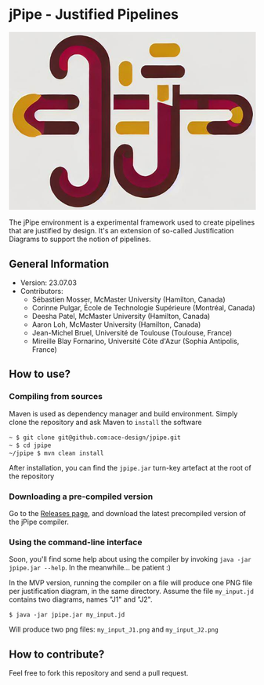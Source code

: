 # jPipe - Justified Pipelines

![tool logo](./logo.png)

The jPipe environment is a experimental framework used to create pipelines that are justified by design. 
It's an extension of so-called Justification Diagrams to support the notion of pipelines.

## General Information
- Version: 23.07.03
- Contributors:
  - Sébastien Mosser, McMaster University (Hamilton, Canada)
  - Corinne Pulgar, École de Technologie Supérieure (Montréal, Canada)
  - Deesha Patel, McMaster University (Hamilton, Canada)
  - Aaron Loh, McMaster University (Hamilton, Canada)
  - Jean-Michel Bruel, Université de Toulouse (Toulouse, France)
  - Mireille Blay Fornarino, Université Côte d'Azur (Sophia Antipolis, France)
  
## How to use?

### Compiling from sources

Maven is used as dependency manager and build environment. Simply clone the repository and ask Maven to `install` 
the software

```
~ $ git clone git@github.com:ace-design/jpipe.git
~ $ cd jpipe
~/jpipe $ mvn clean install
```

After installation, you can find the `jpipe.jar` turn-key artefact at the root of the repository

### Downloading a pre-compiled version

Go to the [Releases page](https://github.com/ace-design/jpipe/releases), and download the latest precompiled 
version of the jPipe compiler.

### Using the command-line interface

Soon, you'll find some help about using the compiler by invoking `java -jar jpipe.jar --help`. In the meanwhile... 
be patient :)

In the MVP version, running the compiler on a file will produce one PNG file per justification diagram, in the same 
directory. Assume the file `my_input.jd` contains two diagrams, names "J1" and "J2".

```
$ java -jar jpipe.jar my_input.jd
```

Will produce two png files: `my_input_J1.png` and `my_input_J2.png`


## How to contribute?

Feel free to fork this repository and send a pull request.

